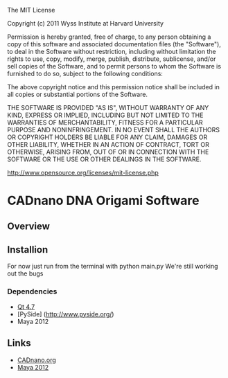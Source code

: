 The MIT License

Copyright (c) 2011 Wyss Institute at Harvard University

Permission is hereby granted, free of charge, to any person obtaining a copy
of this software and associated documentation files (the "Software"), to deal
in the Software without restriction, including without limitation the rights
to use, copy, modify, merge, publish, distribute, sublicense, and/or sell
copies of the Software, and to permit persons to whom the Software is
furnished to do so, subject to the following conditions:

The above copyright notice and this permission notice shall be included in
all copies or substantial portions of the Software.

THE SOFTWARE IS PROVIDED "AS IS", WITHOUT WARRANTY OF ANY KIND, EXPRESS OR
IMPLIED, INCLUDING BUT NOT LIMITED TO THE WARRANTIES OF MERCHANTABILITY,
FITNESS FOR A PARTICULAR PURPOSE AND NONINFRINGEMENT. IN NO EVENT SHALL THE
AUTHORS OR COPYRIGHT HOLDERS BE LIABLE FOR ANY CLAIM, DAMAGES OR OTHER
LIABILITY, WHETHER IN AN ACTION OF CONTRACT, TORT OR OTHERWISE, ARISING FROM,
OUT OF OR IN CONNECTION WITH THE SOFTWARE OR THE USE OR OTHER DEALINGS IN
THE SOFTWARE.

http://www.opensource.org/licenses/mit-license.php

# CADnano DNA Origami Software

## Overview

## Installion

For now just run from the terminal with python main.py
We're still working out the bugs

### Dependencies

* [Qt 4.7](http://qt.nokia.com/products/)
* [PySide] (http://www.pyside.org/)
* Maya 2012

## Links
* [CADnano.org](http://cadnano.org/)
* [Maya 2012](http://usa.autodesk.com/maya/)
